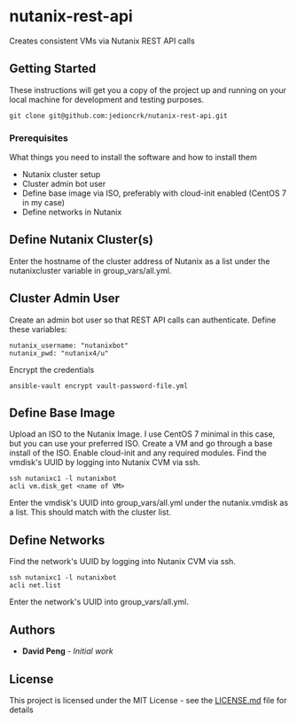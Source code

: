 # nutanix-rest-api
Creates consistent VMs via Nutanix REST API calls

## Getting Started

These instructions will get you a copy of the project up and running on your local machine for development and testing purposes.

```
git clone git@github.com:jedioncrk/nutanix-rest-api.git
```

### Prerequisites

What things you need to install the software and how to install them

- Nutanix cluster setup
- Cluster admin bot user
- Define base image via ISO, preferably with cloud-init enabled (CentOS 7 in my case)
- Define networks in Nutanix

## Define Nutanix Cluster(s)

Enter the hostname of the cluster address of Nutanix as a list under the nutanixcluster variable in group_vars/all.yml.

## Cluster Admin User

Create an admin bot user so that REST API calls can authenticate.  Define these variables:

```
nutanix_username: "nutanixbot"
nutanix_pwd: "nutanix4/u"
```

Encrypt the credentials

```
ansible-vault encrypt vault-password-file.yml
```

## Define Base Image

Upload an ISO to the Nutanix Image.  I use CentOS 7 minimal in this case, but you can use your preferred ISO.
Create a VM and go through a base install of the ISO.  Enable cloud-init and any required modules.
Find the vmdisk's UUID by logging into Nutanix CVM via ssh.

```
ssh nutanixc1 -l nutanixbot
acli vm.disk_get <name of VM>
```

Enter the vmdisk's UUID into group_vars/all.yml under the nutanix.vmdisk as a list.  This should match with the cluster list.

## Define Networks

Find the network's UUID by logging into Nutanix CVM via ssh.

```
ssh nutanixc1 -l nutanixbot
acli net.list
```
Enter the network's UUID into group_vars/all.yml.

## Authors

* **David Peng** - *Initial work*

## License

This project is licensed under the MIT License - see the [LICENSE.md](LICENSE.md) file for details

